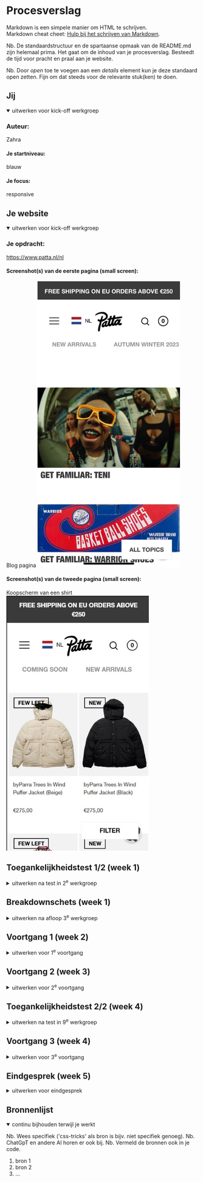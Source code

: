 # Procesverslag
Markdown is een simpele manier om HTML te schrijven.  
Markdown cheat cheet: [Hulp bij het schrijven van Markdown](https://github.com/adam-p/markdown-here/wiki/Markdown-Cheatsheet).

Nb. De standaardstructuur en de spartaanse opmaak van de README.md zijn helemaal prima. Het gaat om de inhoud van je procesverslag. Besteedt de tijd voor pracht en praal aan je website.

Nb. Door *open* toe te voegen aan een *details* element kun je deze standaard open zetten. Fijn om dat steeds voor de relevante stuk(ken) te doen.





## Jij

<details open>
  <summary>uitwerken voor kick-off werkgroep</summary>

  ### Auteur:
  Zahra

  #### Je startniveau:
  blauw

  #### Je focus:
  responsive
 
</details>





## Je website

<details open>
  <summary>uitwerken voor kick-off werkgroep</summary>

  ### Je opdracht:
  https://www.patta.nl/nl

  #### Screenshot(s) van de eerste pagina (small screen): 
  Blog pagina 
  <img src="readme-images/pag1.jpeg" width="375px" alt="blog met artikelen">

  #### Screenshot(s) van de tweede pagina (small screen):
  Koopscherm van een shirt
  <img src="readme-images/pagina2.jpg" width="375px" alt="pagina voor kopen van shirt">
 
</details>



## Toegankelijkheidstest 1/2 (week 1)

<details>
  <summary>uitwerken na test in 2<sup>e</sup> werkgroep</summary>

  ### Bevindingen
  Lijst met je bevindingen die in de test naar voren kwamen:

Bij de iconen krijg je niet gelijk te weten wat ze zijn je moet dan paar keer doorklikken wat erg onhandig is. Als je bij de aankooppagina bent
en je gaat door de foto's heen zegt die telkens de naam van het shirt erbij. Als die de prijs noemt gaat die niet goed verder naar de maten dit is erg onhandig. Bij de woorden in de navigatie zegt hij het soms spellend wat best onduidelijk is.
</details>



## Breakdownschets (week 1)

<details>
  <summary>uitwerken na afloop 3<sup>e</sup> werkgroep</summary>

  ### de hele pagina: 
  <img src="readme-images/helepagina.jpg" width="375px" alt="breakdown van de hele pagina">

  ### dynamisch deel (bijv menu): 
  <img src="readme-images/menu.jpg" width="375px" alt="breakdown van een dynamisch deel">

  ### wellicht nog een dynamisch deel (bijv filter): 
  <img src="readme-images/filter.jpg" width="375px" alt="breakdown van nog een dynamisch deel">

</details>





## Voortgang 1 (week 2)

<details>
  <summary>uitwerken voor 1<sup>e</sup> voortgang</summary>

  ### Stand van zaken
  hier dit ging goed & dit was lastig (neem ook screenshots op van delen van je website en code)

Het begin voor mijn website ging nog wel goed. Ik begon met de scrollende navigatiebar, dit ging goed omdat we dit tijdens de 
opdracht in de les al hadden geleerd dus wist ik wat ik moest doen.
<img src="readme-images/scrollendeNav.jpg" width="375px" alt="ging goed">

Het zetten van de foto's ging goed maar er blijft wel een randje aan de buitenkanten steeds wat niet hoort. Het instellen van de 
font ging ook niet echt goed want ik begreep niet waarom het niet op de text kwam.
<img src="readme-images/moeilijk.jpg" width="375px" alt="ging goed">

@font-face {
	font-family: fontNormaal;
	src: url(Helvetica_Neue_Black.woff2);
}

li h2 {
	font-weight: 900;
	font-family: fontNormaal;
	text-transform: uppercase;
}


  ### Agenda voor meeting
  samen met je groepje opstellen

  | student 1      | student 2          | student 3    | student 4        |
  | mag ik class gebruiken als ik woorden OP een foto wil plaatsen, zo niet? Moet ik dan javascript gebruiken?            | Moet je iconen als foto inzetten of namaken in css/java (logo ook)?
                | ---          | ---              |
  | Mn header heeft de randen niet gevuld hoe zorg ik ervoor dat de backgroundcolour daar helemaal gevuld is? 
  | Hoe vul ik de hele pagina met de foto er zijn nu witte randen aan de zijkant?
             | Me font doet het niet op mijn text?
   | en dan ik dat    |
  | Hoe neem ik de rechhterhelft van 1 groto foto in plaats van de hele foto? | dit als er tijd is | nog een punt | dit wil ik zeker |
  | ...            | Er zit teveel ruimte tussen de text en foto hoe krijg je dat minder?                | ...          | ...              |


  ### Verslag van meeting
  hier na afloop snel de uitkomsten van de meeting vastleggen

  - punt 1
  - punt 2
  - nog een punt
  - ...

</details>





## Voortgang 2 (week 3)

<details>
  <summary>uitwerken voor 2<sup>e</sup> voortgang</summary>

  ### Stand van zaken
  hier dit ging goed & dit was lastig (neem ook screenshots op van delen van je website en code)


  ### Agenda voor meeting
  samen met je groepje opstellen

  | student 1      | student 2          | student 3    | student 4        |
  | ---            | ---                | ---          | ---              |
  | dit bespreken  | en dit             | en ik dit    | en dan ik dat    |
  | en dat ook nog | dit als er tijd is | nog een punt | dit wil ik zeker |
  | ...            | ...                | ...          | ...              |


  ### Verslag van meeting
  hier na afloop snel de uitkomsten van de meeting vastleggen

  - punt 1
  - punt 2
  - nog een punt
- ...

</details>





## Toegankelijkheidstest 2/2 (week 4)

<details>
  <summary>uitwerken na test in 9<sup>e</sup> werkgroep</summary>

  ### Bevindingen
  Lijst met je bevindingen die in de test naar voren kwamen (geef ook aan wat er verbeterd is):

</details>





## Voortgang 3 (week 4)

<details>
  <summary>uitwerken voor 3<sup>e</sup> voortgang</summary>

  ### Stand van zaken
  hier dit ging goed & dit was lastig (neem ook screenshots op van delen van je website en code)


  ### Agenda voor meeting
  samen met je groepje opstellen

  | student 1      | student 2          | student 3    | student 4        |
  | ---            | ---                | ---          | ---              |
  | dit bespreken  | en dit             | en ik dit    | en dan ik dat    |
  | en dat ook nog | dit als er tijd is | nog een punt | dit wil ik zeker |
  | ...            | ...                | ...          | ...              |


  ### Verslag van meeting
  hier na afloop snel de uitkomsten van de meeting vastleggen

  - punt 1
  - punt 2
  - nog een punt
  - ...

</details>





## Eindgesprek (week 5)

<details>
  <summary>uitwerken voor eindgesprek</summary>

  ### Je uitkomst - karakteristiek screenshots:
  <img src="readme-images/dummy-plaatje.jpg" width="375px" alt="uitomst opdracht 1">


  ### Dit ging goed/Heb ik geleerd: 
  Korte omschrijving met plaatjes

  <img src="readme-images/dummy-plaatje.jpg" width="375px" alt="top">


  ### Dit was lastig/Is niet gelukt:
  Korte omschrijving met plaatjes

  <img src="readme-images/dummy-plaatje.jpg" width="375px" alt="bummer">
</details>





## Bronnenlijst

<details open>
  <summary>continu bijhouden terwijl je werkt</summary>

  Nb. Wees specifiek ('css-tricks' als bron is bijv. niet specifiek genoeg). 
  Nb. ChatGpT en andere AI horen er ook bij.
  Nb. Vermeld de bronnen ook in je code.

  1. bron 1
  2. bron 2
  3. ...

</details>